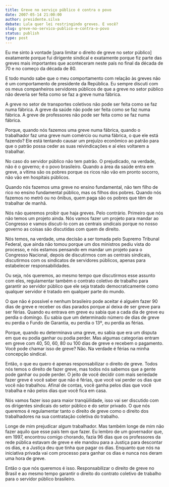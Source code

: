 ```yaml
---
title: Greve no serviço público é contra o povo
date: 2007-05-14 21:00:00
author: presidente.silva
debate: Lula quer lei restringindo greves. E você?
slug: greve-no-servico-publico-e-contra-o-povo
status: publish 
type: post
---
```


  
Eu me sinto à vontade [para limitar o direito de greve no setor público] exatamente porque fui dirigente sindical e exatamente porque fiz parte das greves mais importantes que aconteceram neste país no final da década de 70 e no começo da década de 80.   
  
E todo mundo sabe que o meu comportamento com relação às greves não é um comportamento de presidente da República. Eu sempre discuti com os meus companheiros servidores públicos de que a greve no setor público não deveria ser feita como se faz a greve numa fábrica.   
  
A greve no setor de transportes coletivos não pode ser feita como se faz numa fábrica. A greve da saúde não pode ser feita como se faz numa fábrica. A greve de professores não pode ser feita como se faz numa fábrica.   
  
Porque, quando nós fazemos uma greve numa fábrica, quando o trabalhador faz uma greve num comércio ou numa fábrica, o que ele está fazendo? Ele está tentando causar um prejuízo econômico ao patrão para que o patrão possa ceder as suas reivindicações e aí eles voltarem a trabalhar.   
  
No caso do servidor público não tem patrão. O prejudicado, na verdade, não é o governo; é o povo brasileiro. Quando a área da saúde entra em greve, a vítima são os pobres porque os ricos não vão em pronto socorro, não vão em hospitais públicos.  
  
Quando nós fazemos uma greve no ensino fundamental, não tem filho de rico no ensino fundamental público, mas os filhos dos pobres. Quando nós fazemos no metrô ou no ônibus, quem paga são os pobres que têm de trabalhar de manhã.  
  
Nós não queremos proibir que haja greves. Pelo contrário. Primeiro que nós não temos um projeto ainda. Nós vamos fazer um projeto para mandar ao Congresso e vamos discuti-lo com as centrais sindicais porque no nosso governo as coisas são discutidas com quem de direito.   
  
Nós temos, na verdade, uma decisão a ser tomada pelo Supremo Tribunal Federal, que ainda não tomou porque um dos ministros pediu vista do processo, e nós estamos pensando em mandar um projeto para o Congresso Nacional, depois de discutirmos com as centrais sindicais, discutirmos com os sindicatos de servidores públicos, apenas para estabelecer responsabilidades.   
  
Ou seja, nós queremos, ao mesmo tempo que discutirmos esse assunto com eles, regulamentar também o contrato coletivo de trabalho para garantir ao servidor público que ele seja tratado democraticamente como qualquer servidor é tratado em qualquer parte do mundo.  
  
O que não é possível e nenhum brasileiro pode aceitar é alguém fazer 90 dias de greve e receber os dias parados porque aí deixa de ser greve para ser férias. Quando eu entrava em greve eu sabia que a cada dia de greve eu perdia o domingo. Eu sabia que um determinado número de dias de greve eu perdia o Fundo de Garantia, eu perdia o 13º, eu perdia as férias.   
  
Porque, quando eu determinava uma greve, eu sabia que era um disputa em que eu podia ganhar ou podia perder. Mas algumas categorias entram em greve com 40, 50, 60, 80 ou 100 dias de greve e recebem o pagamento. Você pode chamar isso de greve? Não. Na verdade é férias na minha concepção sindical.  
  
Então, o que eu quero é apenas responsabilizar o direito de greve. Todos nós temos o direito de fazer greve, mas todos nós sabemos que a gente pode ganhar ou pode perder. O jeito de você decidir com mais seriedade fazer greve é você saber que não é férias, que você vai perder os dias que você não trabalhou. Afinal de contas, você ganha pelos dias que você trabalha e não pelos dias que você fica em casa.  
  
Nós vamos fazer isso para maior tranqüilidade, isso vai ser discutido com os dirigentes sindicais do setor público e do setor privado. O que nós queremos é regulamentar tanto o direito de greve como o direito dos trabalhadores na sua contratação coletiva do trabalho.  
  
Longe de mim prejudicar algum trabalhador. Mas também longe de mim não fazer aquilo que esse país tem que fazer. Eu lembro de um governador que, em 1997, encontrou comigo chorando, fazia 96 dias que os professores da rede pública estavam de greve e ele mandou para a Justiça para descontar os dias, e a Justiça deu que tinha que pagar os dias. Enquanto que nós na iniciativa privada vai com processo para ganhar os dias e nunca nos deram uma hora de greve.  
  
Então o que nós queremos é isso. Responsabilizar o direito de greve no Brasil e ao mesmo tempo garantir o direito do contrato coletivo de trabalho para o servidor público brasileiro.
